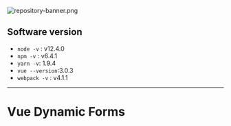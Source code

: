 ![repository-banner.png](https://res.cloudinary.com/alvarosaburido/image/upload/v1564929632/as-readme-banner_tqdgrx.png)

## Software version

- `node -v` : v12.4.0
- `npm -v` : v6.4.1
- `yarn -v`: 1.9.4
- `vue --version`:3.0.3
- `webpack -v` : v4.1.1

---

# Vue Dynamic Forms
